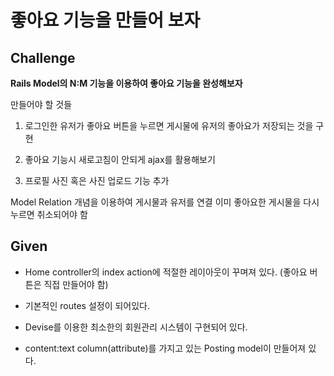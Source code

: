 # 좋아요 기능을 만들어 보자

## Challenge
**Rails Model의 N:M 기능을 이용하여 좋아요 기능을 완성해보자**

만들어야 할 것들

1. 로그인한 유저가 좋아요 버튼을 누르면 게시물에 유저의 좋아요가
   저장되는 것을 구현

2. 좋아요 기능시 새로고침이 안되게 ajax를 활용해보기

3. 프로필 사진 혹은 사진 업로드 기능 추가

Model Relation 개념을 이용하여 게시물과 유저를 연결
이미 좋아요한 게시물을 다시 누르면 취소되어야 함

## Given
* Home controller의 index action에 적절한 레이아웃이 꾸며져 있다.
(좋아요 버튼은 직접 만들어야 함)

* 기본적인 routes 설정이 되어있다.

* Devise를 이용한 최소한의 회원관리 시스템이 구현되어 있다.

* content:text column(attribute)를 가지고 있는 Posting model이 만들어져
  있다.
